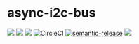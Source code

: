 # async-i2c-bus

![](https://img.shields.io/npm/v/async-i2c-bus.svg) ![](https://img.shields.io/david/AlejandroHerr/async-i2c-bus.svg?style=flat-square) ![](https://img.shields.io/david/dev/AlejandroHerr/async-i2c-bus.svg?style=flat-square) ![CircleCI](https://img.shields.io/circleci/project/github/AlejandroHerr/async-i2c-bus/master.svg?style=flat-square&logo=circleci) [![semantic-release](https://img.shields.io/badge/%20%20%F0%9F%93%A6%F0%9F%9A%80-semantic--release-e10079.svg?style=flat-square)](https://github.com/semantic-release/semantic-release) ![](https://img.shields.io/github/license/AlejandroHerr/async-i2c-bus.svg?style=flat-square)
